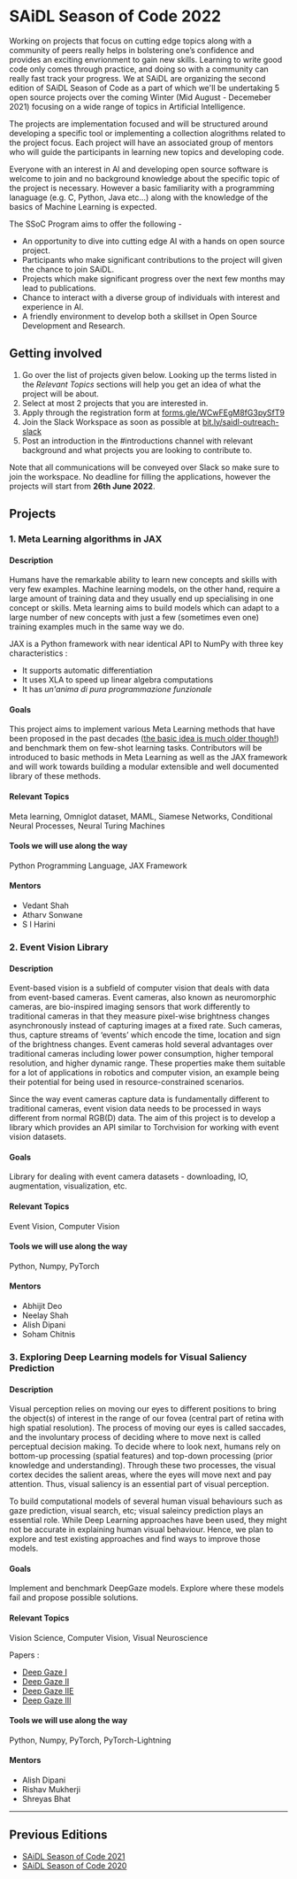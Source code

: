 # SAiDL Season of Code 2022

Working on projects that focus on cutting edge topics along with a community of peers really helps in bolstering one’s confidence and provides an exciting envrionment to gain new skills. Learning to write good code only comes through practice, and doing so with a community can really fast track your progress. We at SAiDL are organizing the second edition of SAiDL Season of Code as a part of which we'll be undertaking 5 open source projects over the coming Winter (Mid August - Decemeber 2021) focusing on a wide range of topics in Artificial Intelligence.

The projects are implementation focused and will be structured around developing a specific tool or implementing a collection alogrithms related to the project focus. Each project will have an associated group of mentors who will guide the participants in learning new topics and developing code.

Everyone with an interest in AI and developing open source software is welcome to join and no background knowledge about the specific topic of the project is necessary. However a basic familiarity with a programming lanaguage (e.g. C, Python, Java etc...) along with the knowledge of the basics of Machine Learning is expected.

The SSoC Program aims to offer the following -

- An opportunity to dive into cutting edge AI with a hands on open source project.
- Participants who make significant contributions to the project will given the chance to join SAiDL.
- Projects which make significant progress over the next few months may lead to publications.
- Chance to interact with a diverse group of individuals with interest and experience in AI.
- A friendly environment to develop both a skillset in Open Source Development and Research.
  
## Getting involved

1. Go over the list of projects given below. Looking up the terms listed in the _Relevant Topics_ sections will help you get an idea of what the project will be about.
2. Select at most 2 projects that you are interested in.
3. Apply through the registration form at [forms.gle/WCwFEgM8fG3pySfT9](https://forms.gle/WCwFEgM8fG3pySfT9)
4. Join the Slack Workspace as soon as possible at [bit.ly/saidl-outreach-slack](https://join.slack.com/t/saidl/shared_invite/zt-1al0wkfhz-HzI7hLkWkOhBpP1zaGGSVg)
5. Post an introduction in the #introductions channel with relevant background and what projects you are looking to contribute to.

Note that all communications will be conveyed over Slack so make sure to join the workspace. 
No deadline for filling the applications, however the projects will start from **26th June 2022**.

## Projects

### 1. Meta Learning algorithms in JAX

#### Description

Humans have the remarkable ability to learn new concepts and skills with very few examples. Machine learning models, on the other hand, require a large amount of training data and they usually end up specialising in one concept or skills. Meta learning aims to build models which can adapt to a large number of  new concepts with just a few (sometimes even one) training examples much in the same way we do. 

JAX is a Python framework with near identical API to NumPy with three key characteristics :
* It supports automatic differentiation
* It uses XLA to speed up linear algebra computations 
* It has *un'anima di pura programmazione funzionale*

#### Goals
This project aims to implement various Meta Learning methods that have been proposed in the past decades ([the basic idea is much older though!](https://people.idsia.ch/~juergen/metalearner.html)) and benchmark them on few-shot learning tasks.  Contributors will be introduced to basic methods in Meta Learning as well as the JAX framework and will work towards building a modular extensible and well documented library of these methods.

#### Relevant Topics

Meta learning, Omniglot dataset, MAML, Siamese Networks, Conditional Neural Processes, Neural Turing Machines

#### Tools we will use along the way

Python Programming Language, JAX Framework

#### Mentors

- Vedant Shah
- Atharv Sonwane
- S I Harini

### 2. Event Vision Library

#### Description

Event-based vision is a subfield of computer vision that deals with data from event-based cameras. Event cameras, also known as neuromorphic cameras, are bio-inspired imaging sensors that work differently to traditional cameras in that they measure pixel-wise brightness changes asynchronously instead of capturing images at a fixed rate. Such cameras, thus, capture streams of ‘events’ which encode the time, location and sign of the brightness changes. Event cameras hold several advantages over traditional cameras including lower power consumption, higher temporal resolution, and higher dynamic range. These properties make them suitable for a lot of applications in robotics and computer vision, an example being their potential for being used in resource-constrained scenarios. 

Since the way event cameras capture data is fundamentally different to traditional cameras, event vision data needs to be processed in ways different from normal RGB(D) data. The aim of this project is to develop a library which provides an API similar to Torchvision for working with event vision datasets.

#### Goals

Library for dealing with event camera datasets - downloading, IO, augmentation, visualization, etc. 

#### Relevant Topics

Event Vision, Computer Vision

#### Tools we will use along the way

Python, Numpy, PyTorch

#### Mentors

- Abhijit Deo
- Neelay Shah
- Alish Dipani
- Soham Chitnis

### 3. Exploring Deep Learning models for Visual Saliency Prediction

#### Description

Visual perception relies on moving our eyes to different positions to bring the object(s) of interest in the range of our fovea (central part of retina with high spatial resolution). The process of moving our eyes is called saccades, and the involuntary process of deciding where to move next is called perceptual decision making. To decide where to look next, humans rely on bottom-up processing (spatial features) and top-down processing (prior knowledge and understanding). Through these two processes, the visual cortex decides the salient areas, where the eyes will move next and pay attention. Thus, visual saliency is an essential part of visual perception. 

To build computational models of several human visual behaviours such as gaze prediction, visual search, etc; visual saleincy prediction plays an essential role. While Deep Learning approaches have been used, they might not be accurate in explaining human visual behaviour. Hence, we plan to explore and test existing approaches and find ways to improve those models.

#### Goals

Implement and benchmark DeepGaze models. Explore where these models fail and propose possible solutions.

#### Relevant Topics

Vision Science, Computer Vision, Visual Neuroscience

Papers :
* [Deep Gaze I](https://arxiv.org/pdf/1411.1045.pdf)
* [Deep Gaze II](https://arxiv.org/pdf/1610.01563.pdf)
* [Deep Gaze IIE](https://openaccess.thecvf.com/content/ICCV2021/papers/Linardos_DeepGaze_IIE_Calibrated_Prediction_in_and_Out-of-Domain_for_State-of-the-Art_Saliency_ICCV_2021_paper.pdf)
* [Deep Gaze III](https://jov.arvojournals.org/article.aspx?articleid=2778776)

#### Tools we will use along the way

Python, Numpy, PyTorch, PyTorch-Lightning

#### Mentors

- Alish Dipani
- Rishav Mukherji
- Shreyas Bhat

---

## Previous Editions

- [SAiDL Season of Code 2021](./2021.md)
- [SAiDL Season of Code 2020](./2020.md)
